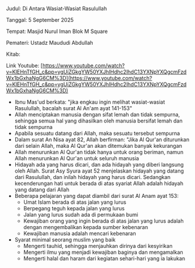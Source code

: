 Judul: Di Antara Wasiat-Wasiat Rasulullah

Tanggal: 5 September 2025

Tempat: Masjid Nurul Iman Blok M Square

Pemateri: Ustadz Maududi Abdullah

Kitab: 

Link Youtube: [https://www.youtube.com/watch?v=KlEHnTfGH_c&pp=ygUiZGkgYW50YXJhIHdhc2lhdC13YXNpYXQgcmFzdWx1bGxhaNgG6CM%3D](https://www.youtube.com/watch?v=KlEHnTfGH_c&pp=ygUiZGkgYW50YXJhIHdhc2lhdC13YXNpYXQgcmFzdWx1bGxhaNgG6CM%3D)

- Ibnu Mas'ud berkata: "jika engkau ingin melihat wasiat-wasiat
Rasulullah, bacalah surat Al An'am ayat 141-153"
- Allah menciptakan manusia dengan sifat lemah dan tidak sempurna,
sehingga semua hal yang dihasilkan oleh manusia bersifat lemah
dan tidak sempurna
- Apabila sesuatu datang dari Allah, maka sesuatu tersebut sempurna
- Dalam surat An Nisa ayat 82, Allah berfirman: "Jika Al Qur'an diturunkan
dari selain Allah, maka Al Qur'an akan ditemukan banyak kekurangan
- Allah menurunkan Al Qur'an tidak hanya untuk orang beriman, namun Allah
menurunkan Al Qur'an untuk seluruh manusia
- Hidayah ada yang harus dicari, dan ada hidayah yang diberi langsung
oleh Allah. Surat Asy Syura ayat 52 menjelaskan hidayah yang datang dari
Rasulullah, dan inilah hidayah yang harus dicari. Sedangkan kecenderungan
hati untuk berada di atas syariat Allah adalah hidayah yang datang dari Allah
- Beberapa pelajaran yang dapat diambil dari surat Al Anam ayat 153:
    - Umat Islam berada di atas jalan yang lurus
    - Berpegang teguh kepada jalan yang lurus
    - Jalan yang lurus sudah ada di permukaan bumi
    - Kewajiban orang yang ingin berada di atas jalan yang lurus
    adalah dengan mengembalikan kepada sumber kebenaran
    - Kewajiban manusia adalah mencari kebenaran
- Syarat minimal seorang muslim yang baik
    - Mengerti tauhid, sehingga menjauhkan dirinya dari kesyirikan
    - Mengerti ilmu yang menjadi kewajiban baginya dan mengamalkan
    - Mengerti halal dan haram dari kegiatan sehari-hari yang ia lakukan
